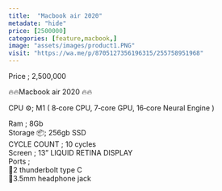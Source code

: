 ```yaml
---
title:  "Macbook air 2020"
metadate: "hide"
price: [2500000]
categories: [feature,macbook,]
image: "assets/images/product1.PNG"
visit: "https://wa.me/p/8705127356196315/255758951968"
---
```


Price ; 2,500,000

🔥🔥Macbook air 2020 🔥🔥

CPU ⚙️; M1 ( 8‑core CPU, 7‑core GPU, 16‑core Neural Engine ) 

Ram ; 8Gb   
Storage 📦; 256gb SSD   
CYCLE COUNT ; 10 cycles   
Screen ; 13” LIQUID RETINA DISPLAY   
Ports ;   
📍2 thunderbolt type C   
📍3.5mm headphone jack  


